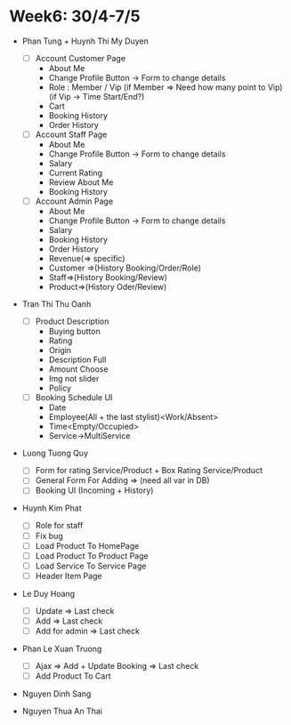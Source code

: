 # Week6: 30/4-7/5

- Phan Tung + Huynh Thi My Duyen
  - [ ] Account Customer Page
    - About Me
    - Change Profile Button -> Form to change details
    - Role : Member / Vip (if Member => Need how many point to Vip)(if Vip -> Time Start/End?)
    - Cart
    - Booking History
    - Order History
  - [ ] Account Staff Page
    - About Me
    - Change Profile Button -> Form to change details
    - Salary
    - Current Rating
    - Review About Me
    - Booking History
  - [ ] Account Admin Page
    - About Me
    - Change Profile Button -> Form to change details
    - Salary
    - Booking History
    - Order History
    - Revenue(=> specific)
    - Customer =>(History Booking/Order/Role)
    - Staff=>(History Booking/Review)
    - Product=>(History Oder/Review)
    
- Tran Thi Thu Oanh
  - [ ] Product Description
    - Buying button
    - Rating
    - Origin
    - Description Full
    - Amount Choose
    - Img not slider
    - Policy
  - [ ] Booking Schedule UI
    - Date
    - Employee(All + the last stylist)<Work/Absent>
    - Time<Empty/Occupied>
    - Service->MultiService


- Luong Tuong Quy
  - [ ] Form for rating Service/Product + Box Rating Service/Product
  - [ ] General Form For Adding =>  (need all var in DB)
  - [ ] Booking UI <booked>(Incoming + History)

- Huynh Kim Phat
  - [ ] Role for staff
  - [ ] Fix bug
  - [ ] Load Product To HomePage
  - [ ] Load Product To Product Page
  - [ ] Load Service To Service Page
  - [ ] Header Item Page

- Le Duy Hoang
  - [ ] Update => Last check
  - [ ] Add => Last check
  - [ ] Add for admin => Last check
- Phan Le Xuan Truong
  - [ ] Ajax => Add + Update Booking => Last check
  - [ ] Add Product To Cart

- Nguyen Dinh Sang

- Nguyen Thua An Thai
